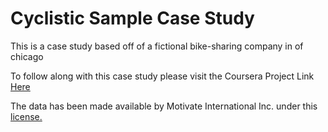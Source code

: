 # Cyclistic Sample Case Study 

This is a case study based off of a fictional bike-sharing company in of chicago

To follow along with this case study please visit the Coursera Project Link [Here](https://d3c33hcgiwev3.cloudfront.net/1XKhm37HS9iPXHfAIEBaRQ_ec9ad22caf394fec9608b08e556eb1f1_Case-Study-1_How-does-a-bike-shared-navigate-speedy-success_.pdf?Expires=1727654400&Signature=h15WQiV1~dAPqik8zXf5tt8PLVgXTvbXUWTwyPtwTnLAQIASrG8HCcbUxIrhZGn3Z3YrHuyes4W7c67pXgyQHbm4oHoWImDTOGsjGR8XihV8GuSwUvYDxa1FuDzhMYkITV2onsnwqLl5xQwW9ijxlrGFK1-c-4sEIGVYeMna13c_&Key-Pair-Id=APKAJLTNE6QMUY6HBC5A)

The data has been made available by
Motivate International Inc. under this [license.](https://divvybikes.com/data-license-agreement)
